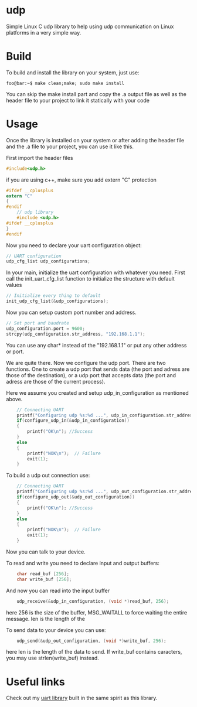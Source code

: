 # udp
Simple Linux C udp library to help using udp communication on Linux platforms in a very simple way.

# Build
To build and install the library on your system, just use:
```console
foo@bar:~$ make clean;make; sudo make install
```
You can skip the make install part and copy the .a output file as well as the header file to your project to link it statically with your code
# Usage
Once the library is installed on your system or after adding the header file and the .a file to your project, you can use it like this.

First import the header files
```c
#include<udp.h>
```
if you are using c++, make sure you add extern "C" protection
```c
#ifdef __cplusplus
extern "C"
{
#endif
    // udp library
    #include <udp.h>
#ifdef __cplusplus
}
#endif
```
Now you need to declare your uart configuration object:
```c
// UART configuration
udp_cfg_list udp_configurations;
```

In your main, initialize the uart configuration with whatever you need. First call the init_uart_cfg_list function to initialize the structure with default values 

```c
// Initialize every thing to default
init_udp_cfg_list(&udp_configurations);
```
Now you can setup custom port number and address.

```c
// Set port and baudrate
udp_configuration.port = 9600;
strcpy(udp_configuration.str_address, "192.168.1.1");
```
You can use any char* instead of the "192.168.1.1" or put any other address or port.


We are quite there. Now we configure the udp port. There are two functions. One to create a udp port that sends data (the port and adress are those of the destination), or a udp port that accepts data (the port and adress are those of the current process).

Here we assume you created and setup udp_in_configuration as mentioned above.
```c
    // Connecting UART 
    printf("Configuring udp %s:%d ...", udp_in_configuration.str_address, udp_in_configuration.port);
    if(configure_udp_in(&udp_in_configuration))
    {
        printf("OK\n"); //Success
    }
    else
    {
        printf("NOK\n");  // Failure
        exit(1);
    }
```
To build a udp out connection use:
```c
    // Connecting UART 
    printf("Configuring udp %s:%d ...", udp_out_configuration.str_address, udp_out_configuration.port);
    if(configure_udp_out(&udp_out_configuration))
    {
        printf("OK\n"); //Success
    }
    else
    {
        printf("NOK\n");  // Failure
        exit(1);
    }
```

Now you can talk to your device.

To read and write you need to declare input and output buffers:
```c
    char read_buf [256];
    char write_buf [256];
```
And now you can read into the input buffer
```c
    udp_receive(&udp_in_configuration, (void *)read_buf, 256);
```
here 256 is the size of the buffer, MSG_WAITALL to force waiting the entire message. len is the length of the 

To send data to your device you can use:
```c
    udp_send(&udp_out_configuration, (void *)write_buf, 256);
```
here len is the length of the data to send. If write_buf contains caracters, you may use strlen(write_buf) instead.

# Useful links
Check out my [uart library](https://github.com/ParisNeo/uart) built in the same spirit as this library.





